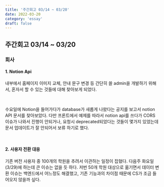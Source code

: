 ```yaml
---
title: '주간회고 03/14 ~ 03/20'
date: 2022-03-20
category: 'essay'
draft: false
---
```


## 주간회고 03/14 ~ 03/20

### 회사

#### 1. Notion Api

내부에서 홈페이지 이미지 교체, 안내 문구 변경 등 간단히 쓸 admin을 개발하기 위해서, 혼자서 할 수 있는 것들에 대해 찾아보게 되었다.

<br/>

수요일에 Notion을 들어가다가 database가 새롭게 나왔다는 공지를 보고서 notion API 문서를 찾아보았다. 다만 프론트에서 예제를 따라서 notion api를 쓰다가 CORS 이슈가 나와서 진행이 안되거나, 요청시 deprecated되었다는 것들이 몇가지 있었는데 문서 업데이트가 잘 안되어서 보류 하기로 했다.

<br/>

#### 2. 사용자 전환 대응

기존 버전 사용자 중 100개의 학원을 추려서 이관하는 일정이 잡혔다. 다음주 화요일 (3/29)에 하는데 큰 이슈는 없을 듯 하다. 저번 50개 학원 대상으로 옮기면서 데이터 변환 이슈는 백엔드에서 어느정도 해결했고, 기존 기능과의 차이점 때문에 CS가 조금 들어오지 않을까 싶다.
